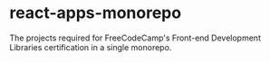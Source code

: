 # react-apps-monorepo
The projects required for FreeCodeCamp's Front-end Development Libraries certification in a single monorepo.
